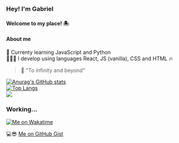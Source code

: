 ### Hey! I'm Gabriel
#### Welcome to my place! 🏝️

#### <b>About me</b>
🎯 Currenty learning JavaScript and Python <br>
👨🏽‍💻 I develop using languages React, JS (vanilla), CSS and HTML 🔥<br>
> 🚀 "To infinity and beyond"

[![Anurag's GitHub stats](https://github-readme-stats.vercel.app/api?username=gabriersdev&show_icons=true&theme=dark)](https://github.com/anuraghazra/github-readme-stats)<br/>
[![Top Langs](https://github-readme-stats.vercel.app/api/top-langs/?username=gabriersdev&layout=compact&theme=dark)](https://github.com/anuraghazra/github-readme-stats)<br/>
![](https://komarev.com/ghpvc/?username=gabriersdev&color=brightgreen&style=for-the-badge&label=VISITAS)

<!--
**gabrieszin/gabrieszin** is a ✨ _special_ ✨ repository because its `README.md` (this file) appears on your GitHub profile.

Here are some ideas to get you started:

- 🔭 I’m currently working on ...
- 🌱 I’m currently learning ...
- 👯 I’m looking to collaborate on ...
- 🤔 I’m looking for help with ...
- 💬 Ask me about ...
- 📫 How to reach me: ...
- 😄 Pronouns: ...
- ⚡ Fun fact: ...
-->

### Working...

[![Me on Wakatime](https://github-readme-stats.vercel.app/api/wakatime?username=gabriersdev&theme=vue-dark)](https://github.com/)

💻😎 [Me on GitHub Gist](https://gist.github.com/gabriersdev)
